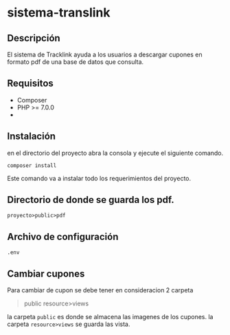 # sistema-translink
## Descripción
El sistema de Tracklink ayuda a los usuarios a descargar cupones en formato pdf de una base de datos que consulta.

## Requisitos
* Composer
* PHP   >=  7.0.0
*

## Instalación
en el directorio del proyecto abra la consola y ejecute el siguiente comando.
````
composer install
````
Este comando va a instalar todo los requerimientos del proyecto.

## Directorio de donde se guarda los pdf.
````
proyecto>public>pdf
`````
## Archivo de configuración
````
.env
````
## Cambiar cupones
Para cambiar de cupon se debe tener en consideracion 2 carpeta
>public
>resource>views

la carpeta `public` es donde se almacena las imagenes de los cupones.
la carpeta `resource>views` se guarda las vista.
